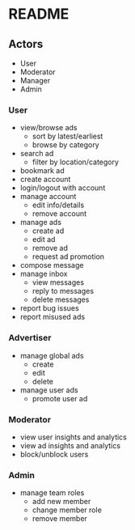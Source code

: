 # README #

## Actors ##
* User
* Moderator
* Manager
* Admin

### User ###
* view/browse ads
    * sort by latest/earliest
    * browse by category
* search ad
    * filter by location/category
* bookmark ad
* create account
* login/logout with account
* manage account
    * edit info/details
    * remove account
* manage ads
    * create ad
    * edit ad
    * remove ad
    * request ad promotion
* compose message
* manage inbox
    * view messages
    * reply to messages
    * delete messages
* report bug issues
* report misused ads

### Advertiser ###
* manage global ads
    * create
    * edit
    * delete
* manage user ads
    * promote user ad
### Moderator ###
* view user insights and analytics
* view ad insights and analytics
* block/unblock users
### Admin ###
* manage team roles
    * add new member
    * change member role
    * remove member